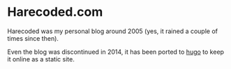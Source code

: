 # Harecoded.com
Harecoded was my personal blog around 2005 (yes, it rained a couple of times since then).

Even the blog was discontinued in 2014, it has been ported to [hugo](https://gohugo.io) to keep it online as a static site.